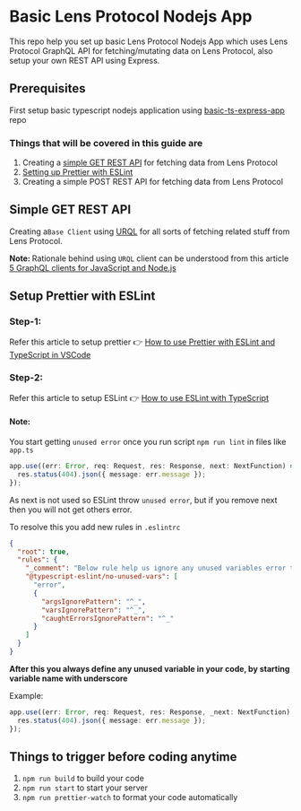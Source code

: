 # Basic Lens Protocol Nodejs App

This repo help you set up basic Lens Protocol Nodejs App which uses Lens Protocol GraphQL API
for fetching/mutating data on Lens Protocol, also setup your own REST API using Express.

## Prerequisites

First setup basic typescript nodejs application using [basic-ts-express-app](https://github.com/anjaysahoo/basic-ts-express-app) repo

### Things that will be covered in this guide are

1. Creating a [simple GET REST API](#simple-get-rest-api) for fetching data from Lens Protocol
2. [Setting up Prettier with ESLint](#setup-prettier-with-eslint)
3. Creating a simple POST REST API for fetching data from Lens Protocol

## Simple GET REST API

Creating a`Base Client` using [URQL](https://formidable.com/open-source/urql/docs/basics/core/) for all sorts of fetching related stuff from Lens Protocol.

<b>Note: </b> Rationale behind using `URQL` client can be understood from this article [5 GraphQL clients for JavaScript and Node.js](https://blog.logrocket.com/5-graphql-clients-for-javascript-and-node-js/#:~:text=GraphQL-based%20servers%20can%20only,a%20GraphQL%20client%20is%20needed.)

## Setup Prettier with ESLint

### Step-1:

Refer this article to setup prettier 👉
[How to use Prettier with ESLint and TypeScript in VSCode](https://khalilstemmler.com/blogs/tooling/prettier/)

### Step-2:

Refer this article to setup ESLint 👉
[How to use ESLint with TypeScript](https://khalilstemmler.com/blogs/typescript/eslint-for-typescript/)

#### Note:

You start getting `unused error` once you run script `npm run lint` in files like `app.ts`

```typescript
app.use((err: Error, req: Request, res: Response, next: NextFunction) => {
  res.status(404).json({ message: err.message });
});
```

As next is not used so ESLint throw `unused error`, but if you remove next then you will not get others error.

To resolve this you add new rules in `.eslintrc`

```json
{
  "root": true,
  "rules": {
    "_comment": "Below rule help us ignore any unused variables error thrown by eslint",
    "@typescript-eslint/no-unused-vars": [
      "error",
      {
        "argsIgnorePattern": "^_",
        "varsIgnorePattern": "^_",
        "caughtErrorsIgnorePattern": "^_"
      }
    ]
  }
}
```

<b>After this you always define any unused variable in your code, by starting variable name with underscore</b>

Example:

```typescript
app.use((err: Error, req: Request, res: Response, _next: NextFunction) => {
  res.status(404).json({ message: err.message });
});
```

## Things to trigger before coding anytime

1. `npm run build` to build your code
2. `npm run start` to start your server
3. `npm run prettier-watch` to format your code automatically
